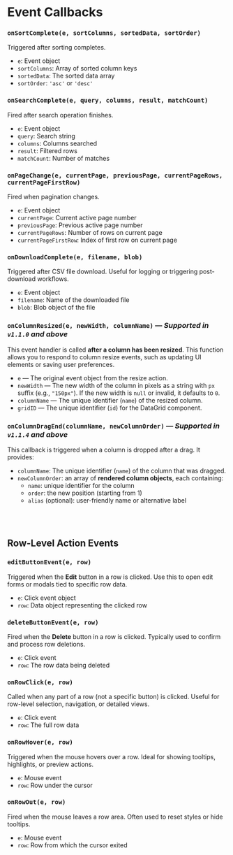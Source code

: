 # Event Callbacks

### `onSortComplete(e, sortColumns, sortedData, sortOrder)`  
Triggered after sorting completes.  
- `e`: Event object  
- `sortColumns`: Array of sorted column keys  
- `sortedData`: The sorted data array  
- `sortOrder`: `'asc'` or `'desc'`

### `onSearchComplete(e, query, columns, result, matchCount)`  
Fired after search operation finishes.  
- `e`: Event object  
- `query`: Search string  
- `columns`: Columns searched  
- `result`: Filtered rows  
- `matchCount`: Number of matches

### `onPageChange(e, currentPage, previousPage, currentPageRows, currentPageFirstRow)`  
Fired when pagination changes.  
- `e`: Event object  
- `currentPage`: Current active page number  
- `previousPage`: Previous active page number  
- `currentPageRows`: Number of rows on current page  
- `currentPageFirstRow`: Index of first row on current page

### `onDownloadComplete(e, filename, blob)`  
Triggered after CSV file download. Useful for logging or triggering post-download workflows.
- `e`: Event object  
- `filename`: Name of the downloaded file  
- `blob`: Blob object of the file

### `onColumnResized(e, newWidth, columnName)` — *Supported in `v1.1.0` and above* 

This event handler is called **after a column has been resized**. This function allows you to respond to column resize events, such as updating UI elements or saving user preferences.
* `e` — The original event object from the resize action.
* `newWidth` — The new width of the column in pixels as a string with `px` suffix (e.g., `"150px"`). If the new width is `null` or invalid, it defaults to `0`.
* `columnName` — The unique identifier (`name`) of the resized column.
* `gridID` — The unique identifier (`id`) for the DataGrid component.

### `onColumnDragEnd(columnName, newColumnOrder)` — *Supported in `v1.1.4` and above*

This callback is triggered when a column is dropped after a drag. It provides:
* `columnName`: The unique identifier (`name`) of the column that was dragged.
* `newColumnOrder`: an array of **rendered column objects**, each containing:
  * `name`: unique identifier for the column
  * `order`: the new position (starting from 1)
  * `alias` (optional): user-friendly name or alternative label

<br><br>

## Row-Level Action Events

### `editButtonEvent(e, row)`

Triggered when the **Edit** button in a row is clicked. Use this to open edit forms or modals tied to specific row data.

* `e`: Click event object
* `row`: Data object representing the clicked row

### `deleteButtonEvent(e, row)`

Fired when the **Delete** button in a row is clicked. Typically used to confirm and process row deletions.

* `e`: Click event
* `row`: The row data being deleted

### `onRowClick(e, row)`

Called when any part of a row (not a specific button) is clicked. Useful for row-level selection, navigation, or detailed views.

* `e`: Click event
* `row`: The full row data

### `onRowHover(e, row)`

Triggered when the mouse hovers over a row. Ideal for showing tooltips, highlights, or preview actions.

* `e`: Mouse event
* `row`: Row under the cursor

### `onRowOut(e, row)`

Fired when the mouse leaves a row area. Often used to reset styles or hide tooltips.

* `e`: Mouse event
* `row`: Row from which the cursor exited

